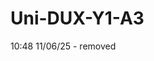 # Uni-DUX-Y1-A3

10:48 11/06/25 - removed <style> part from index.html, added <title> tag

10:25 11/06/25 - modified style.css to pass https://jigsaw.w3.org/css-validator/

10:01 11/06/25 - fixed menu bar to go to correct locations

09:43 11/06/25 - removed Omkane Listing Page.hmtl, Omikane Checkout Page.html, Omikane Main Page.html. placeholder large.png removed & replaced with PHLarge.png, placeholder small removed & replaced with PHSmall.png, placeholder squareish.png removed & replaced with PHSquarish.png, Omikane CSS removed & replaced with style.css

09:41 11/06/25 - uploaded listing.html to replace Omikane Listing Page.html, uploaded checkout.html to replace Omikane Checkout page

17:09 10/6/25 - uploaded Omikane Listing Page.html, uploaded Omikane Checkout Page.html, uploaded Omikane CSS.css

11:54 10/6/25 - uploaded index.html as a renamed Omikane Main Page.html

03:20 10/6/25 - uploaded a largely complete homepage, image links off-site for now, internal links not working.

10:17 5/6/25 - uploaded images

![Omikane 3](https://github.com/user-attachments/assets/c5bd76aa-e790-4605-abf7-adda02725176)
![Omikane 2](https://github.com/user-attachments/assets/01945195-3713-465d-91e9-33ab2481663f)
![Omikane 1](https://github.com/user-attachments/assets/4c9ee594-e710-45dc-923d-4a94af79e29a)

Credit should be given to W3Schools for the vast majority of the code used, although it has been repurposed.

